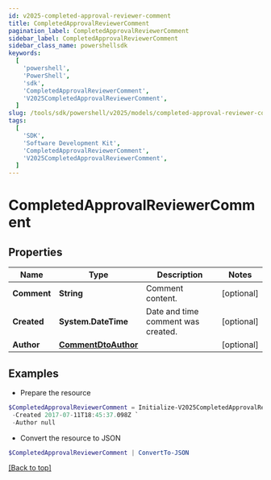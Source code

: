 ```yaml
---
id: v2025-completed-approval-reviewer-comment
title: CompletedApprovalReviewerComment
pagination_label: CompletedApprovalReviewerComment
sidebar_label: CompletedApprovalReviewerComment
sidebar_class_name: powershellsdk
keywords:
  [
    'powershell',
    'PowerShell',
    'sdk',
    'CompletedApprovalReviewerComment',
    'V2025CompletedApprovalReviewerComment',
  ]
slug: /tools/sdk/powershell/v2025/models/completed-approval-reviewer-comment
tags:
  [
    'SDK',
    'Software Development Kit',
    'CompletedApprovalReviewerComment',
    'V2025CompletedApprovalReviewerComment',
  ]
---
```


# CompletedApprovalReviewerComment

## Properties

| Name | Type | Description | Notes |
| --- | --- | --- | --- |
| **Comment** | **String** | Comment content. | [optional] |
| **Created** | **System.DateTime** | Date and time comment was created. | [optional] |
| **Author** | [**CommentDtoAuthor**](comment-dto-author) |  | [optional] |

## Examples

- Prepare the resource

```powershell
$CompletedApprovalReviewerComment = Initialize-V2025CompletedApprovalReviewerComment  -Comment This is a comment. `
 -Created 2017-07-11T18:45:37.098Z `
 -Author null
```

- Convert the resource to JSON

```powershell
$CompletedApprovalReviewerComment | ConvertTo-JSON
```

[[Back to top]](#)
